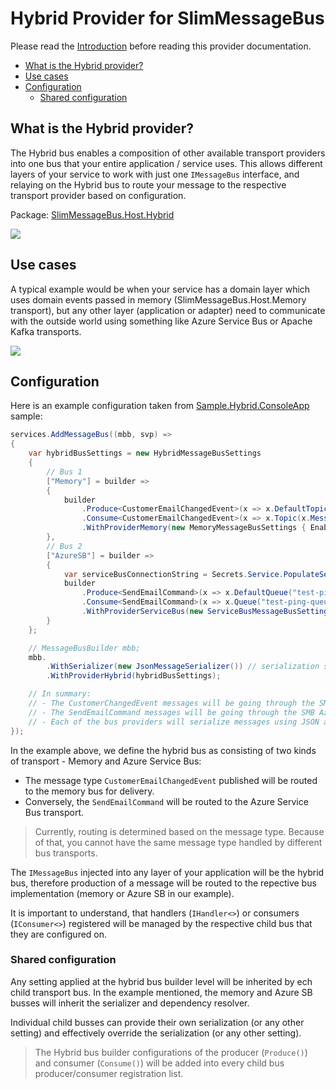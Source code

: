 # Hybrid Provider for SlimMessageBus <!-- omit in toc -->

Please read the [Introduction](intro.md) before reading this provider documentation.

- [What is the Hybrid provider?](#what-is-the-hybrid-provider)
- [Use cases](#use-cases)
- [Configuration](#configuration)
  - [Shared configuration](#shared-configuration)

## What is the Hybrid provider?

The Hybrid bus enables a composition of other available transport providers into one bus that your entire application / service uses.
This allows different layers of your service to work with just one `IMessageBus` interface, and relaying on the Hybrid bus to route your message to the respective transport provider based on configuration.

Package: [SlimMessageBus.Host.Hybrid](https://www.nuget.org/packages/SlimMessageBus.Host.Hybrid/)

![](provider_hybrid_1.png)

## Use cases

A typical example would be when your service has a domain layer which uses domain events passed in memory (SlimMessageBus.Host.Memory transport), but any other layer (application or adapter) need to communicate with the outside world using something like Azure Service Bus or Apache Kafka transports.

![](provider_hybrid_2.png)

## Configuration

Here is an example configuration taken from [Sample.Hybrid.ConsoleApp](../src/Samples/Sample.Hybrid.ConsoleApp) sample:

```cs
services.AddMessageBus((mbb, svp) => 
{
    var hybridBusSettings = new HybridMessageBusSettings
    {
        // Bus 1
        ["Memory"] = builder =>
        {
            builder
                .Produce<CustomerEmailChangedEvent>(x => x.DefaultTopic(x.Settings.MessageType.Name))
                .Consume<CustomerEmailChangedEvent>(x => x.Topic(x.MessageType.Name).WithConsumer<CustomerChangedEventHandler>())
                .WithProviderMemory(new MemoryMessageBusSettings { EnableMessageSerialization = false });
        },
        // Bus 2
        ["AzureSB"] = builder =>
        {
            var serviceBusConnectionString = Secrets.Service.PopulateSecrets(Configuration["Azure:ServiceBus"]);
            builder
                .Produce<SendEmailCommand>(x => x.DefaultQueue("test-ping-queue"))
                .Consume<SendEmailCommand>(x => x.Queue("test-ping-queue").WithConsumer<SmtpEmailService>())
                .WithProviderServiceBus(new ServiceBusMessageBusSettings(serviceBusConnectionString));
        }
    };

    // MessageBusBuilder mbb;
    mbb.    
        .WithSerializer(new JsonMessageSerializer()) // serialization setup will be shared between bus 1 and 2
        .WithProviderHybrid(hybridBusSettings); 

    // In summary:
    // - The CustomerChangedEvent messages will be going through the SMB Memory provider.
    // - The SendEmailCommand messages will be going through the SMB Azure Service Bus provider.
    // - Each of the bus providers will serialize messages using JSON and use the same DI to resolve consumers/handlers.
});
```

In the example above, we define the hybrid bus as consisting of two kinds of transport - Memory and Azure Service Bus:

- The message type `CustomerEmailChangedEvent` published will be routed to the memory bus for delivery.
- Conversely, the `SendEmailCommand` will be routed to the Azure Service Bus transport.

> Currently, routing is determined based on the message type. Because of that, you cannot have the same message type handled by different bus transports.

The `IMessageBus` injected into any layer of your application will be the hybrid bus, therefore production of a message will be routed to the repective bus implementation (memory or Azure SB in our example).

It is important to understand, that handlers (`IHandler<>`) or consumers (`IConsumer<>`) registered will be managed by the respective child bus that they are configured on.

### Shared configuration

Any setting applied at the hybrid bus builder level will be inherited by ech child transport bus. In the example mentioned, the memory and Azure SB busses will inherit the serializer and dependency resolver.

Individual child busses can provide their own serialization (or any other setting) and effectively override the serialization (or any other setting).

> The Hybrid bus builder configurations of the producer (`Produce()`) and consumer (`Consume()`) will be added into every child bus producer/consumer registration list.
